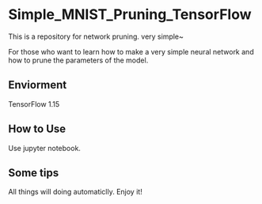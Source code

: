 # Simple_MNIST_Pruning_TensorFlow

This is a repository for network pruning. very simple~

For those who want to learn how to make a very simple neural network and how to prune the parameters of the model.

## Enviorment
TensorFlow 1.15

## How to Use

Use jupyter notebook.

## Some tips
All things will doing automaticlly. Enjoy it!
